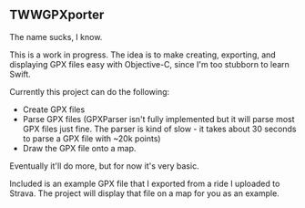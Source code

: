 ## TWWGPXporter

The name sucks, I know.  
  
This is a work in progress. The idea is to make creating, exporting, and displaying GPX files easy with Objective-C, since I'm too stubborn to learn Swift. 
  
Currently this project can do the following:  
- Create GPX files
- Parse GPX files (GPXParser isn't fully implemented but it will parse most GPX files just fine. The parser is kind of slow - it takes about 30 seconds to parse a GPX file with ~20k points)
- Draw the GPX file onto a map.
  
Eventually it'll do more, but for now it's very basic.
  
  
Included is an example GPX file that I exported from a ride I uploaded to Strava. The project will display that file on a map for you as an example.
